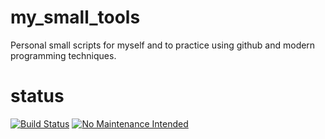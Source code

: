 # my_small_tools
Personal small scripts for myself and to practice using github and modern programming techniques.

# status
[![Build Status](https://travis-ci.org/ikenichiro/my_small_tools.svg?branch=master)](https://travis-ci.org/ikenichiro/my_small_tools)
[![No Maintenance Intended](http://unmaintained.tech/badge.svg)](http://unmaintained.tech/)
